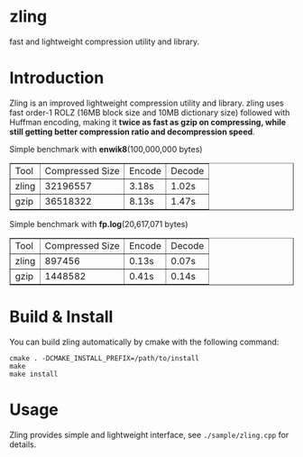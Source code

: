 zling
=====

</b>fast and lightweight compression utility and library.</b>

Introduction
============

Zling is an improved lightweight compression utility and library. zling uses fast order-1 ROLZ (16MB block size and 10MB dictionary size) followed with Huffman encoding, making it <b>twice as fast as gzip on compressing, while still getting better compression ratio and decompression speed</b>.

Simple benchmark with <b>enwik8</b>(100,000,000 bytes)

<table border="1">
 <tr><td>Tool</td>  <td>Compressed Size</td> <td>Encode</td> <td>Decode</td></tr>
 <tr><td>zling</td> <td>32196557</td>        <td>3.18s</td>  <td>1.02s</td></tr>
 <tr><td>gzip</td>  <td>36518322</td>        <td>8.13s</td>  <td>1.47s</td></tr>
</table>

Simple benchmark with <b>fp.log</b>(20,617,071 bytes)

<table border="1">
 <tr><td>Tool</td>  <td>Compressed Size</td> <td>Encode</td> <td>Decode</td></tr>
 <tr><td>zling</td> <td>897456</td>          <td>0.13s</td> <td>0.07s</td></tr>
 <tr><td>gzip</td>  <td>1448582</td>         <td>0.41s</td> <td>0.14s</td></tr>
</table>

Build & Install
===============

You can build zling automatically by cmake with the following command:

    cmake . -DCMAKE_INSTALL_PREFIX=/path/to/install
    make
    make install

Usage
=====

Zling provides simple and lightweight interface, see `./sample/zling.cpp` for details.
